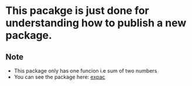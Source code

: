 # This pacakge is just done for understanding how to publish a new package.
## Note
- This package only has one funcion i.e sum of two numbers
- You can see the package here: [expac](https://github.com/Renukote/npm-package-eg)